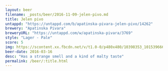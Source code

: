 ```yaml
---
layout: beer
filename: _posts/beer/2016-11-09-jelen-pivo.md
title: Jelen pivo
untappd: "https://untappd.com/b/apatinska-pivara-jelen-pivo/14262"
brewery: "Apatinska Pivara"
breweryURL: "https://untappd.com/w/apatinska-pivara/3769"
style: "Lager - Pale"
score: 5
img: https://scontent.xx.fbcdn.net/v/t1.0-0/p480x480/10398353_10153966659598745_7866549484220940291_n.jpg?oh=2c252c2c3a5a27322d23664a6dbab4cf&oe=5944FB9E
beer-date: 2016-03-16
desc: "Has a strange smell and a kind of malty taste"
permalink: /beer/:title.html
---
```

